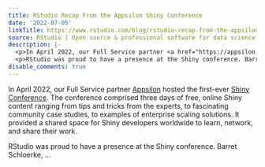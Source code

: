 ```yaml
---
title: RStudio Recap From the Appsilon Shiny Conference
date: '2022-07-05'
linkTitle: https://www.rstudio.com/blog/rstudio-recap-from-the-appsilon-shiny-conference/
source: RStudio | Open source & professional software for data science teams on RStudio
description: |-
  <p>In April 2022, our Full Service partner <a href="https://appsilon.com/" target = "_blank">Appsilon</a> hosted the first-ever <a href="https://appsilon.com/shiny-conference/" target = "_blank">Shiny Conference</a>. The conference comprised three days of free, online Shiny content ranging from tips and tricks from the experts, to fascinating community case studies, to examples of enterprise scaling solutions. It provided a shared space for Shiny developers worldwide to learn, network, and share their work.</p>
  <p>RStudio was proud to have a presence at the Shiny conference. Barret Schloerke, ...
disable_comments: true
---
```

<p>In April 2022, our Full Service partner <a href="https://appsilon.com/" target = "_blank">Appsilon</a> hosted the first-ever <a href="https://appsilon.com/shiny-conference/" target = "_blank">Shiny Conference</a>. The conference comprised three days of free, online Shiny content ranging from tips and tricks from the experts, to fascinating community case studies, to examples of enterprise scaling solutions. It provided a shared space for Shiny developers worldwide to learn, network, and share their work.</p>
<p>RStudio was proud to have a presence at the Shiny conference. Barret Schloerke, ...